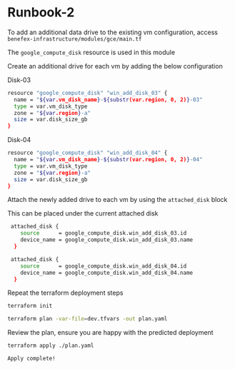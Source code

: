 # Runbook-2

To add an additional data drive to the existing vm configuration, access `benefex-infrastructure/modules/gce/main.tf`

The `google_compute_disk` resource is used in this module

Create an additional drive for each vm by adding the below configuration

Disk-03
```bash
resource "google_compute_disk" "win_add_disk_03" {
  name = "${var.vm_disk_name}-${substr(var.region, 0, 2)}-03"
  type = var.vm_disk_type
  zone = "${var.region}-a"
  size = var.disk_size_gb
}
```

Disk-04
```bash
resource "google_compute_disk" "win_add_disk_04" {
  name = "${var.vm_disk_name}-${substr(var.region, 0, 2)}-04"
  type = var.vm_disk_type
  zone = "${var.region}-a"
  size = var.disk_size_gb
}
```

Attach the newly added drive to each vm by using the `attached_disk` block

This can be placed under the current attached disk

```bash
 attached_disk {
    source      = google_compute_disk.win_add_disk_03.id
    device_name = google_compute_disk.win_add_disk_03.name
  }
```


```bash
 attached_disk {
    source      = google_compute_disk.win_add_disk_04.id
    device_name = google_compute_disk.win_add_disk_04.name
  }
```


Repeat the terraform deployment steps

```bash
terraform init
```

```bash
terraform plan -var-file=dev.tfvars -out plan.yaml
```

Review the plan, ensure you are happy with the predicted deployment

```bash
terraform apply ./plan.yaml
```

```bash
Apply complete!
```
